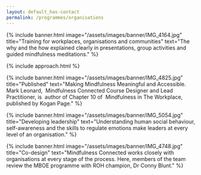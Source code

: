 ```yaml
---
layout: default_has-contact
permalink: /programmes/organisations
---
```

<!-- Banner -->
{% include banner.html
	image="/assets/images/banner/IMG_4164.jpg"
	title="Training for workplaces, organisations and communities"
	text="The why and the how explained clearly in presentations, group activities and guided mindfulness meditations."
%}

<!-- Approach -->
{% include approach.html %}

<!-- Banner -->
  {% include banner.html
  	image="/assets/images/banner/IMG_4825.jpg"
  	title="Published"
  	text="Making Mindfulness Meaningful and Accessible. Mark Leonard,  Mindfulness Connected Course Designer and Lead Practitioner, is  author of Chapter 10 of  Mindfulness in The Workplace,  published by Kogan Page."
  %}



<!-- Banner -->
{% include banner.html
  	image="/assets/images/banner/IMG_5054.jpg"
  	title="Developing leadership"
  	text="Understanding human social behaviour, self-awareness and the skills to regulate emotions make leaders at every level of an organisation."
%}


<!-- Banner -->
{% include banner.html
  	image="/assets/images/banner/IMG_4748.jpg"
  	title="Co-design"
  	text="Mindfulness Connected works closely with organisations at every stage of the process. Here, members of the team review the MBOE programme with ROH champion, Dr Conny Blunt."
%}  